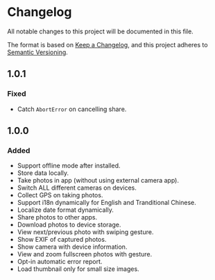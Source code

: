 # Changelog

All notable changes to this project will be documented in this file.

The format is based on [Keep a Changelog](https://keepachangelog.com/en/1.0.0/),
and this project adheres to [Semantic Versioning](https://semver.org/spec/v2.0.0.html).

## 1.0.1

### Fixed

- Catch `AbortError` on cancelling share.

## 1.0.0

### Added

- Support offline mode after installed.
- Store data locally.
- Take photos in app (without using external camera app).
- Switch ALL different cameras on devices.
- Collect GPS on taking photos.
- Support i18n dynamically for English and Tranditional Chinese.
- Localize date format dynamically.
- Share photos to other apps.
- Download photos to device storage.
- View next/previous photo with swiping gesture.
- Show EXIF of captured photos.
- Show camera with device information.
- View and zoom fullscreen photos with gesture.
- Opt-in automatic error report.
- Load thumbnail only for small size images.
